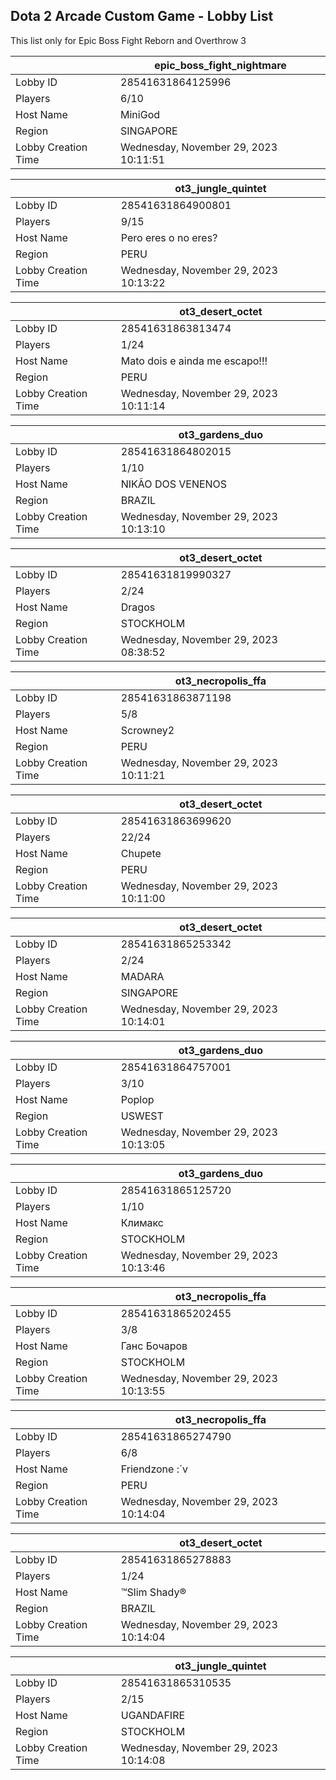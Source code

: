 ## Dota 2 Arcade Custom Game - Lobby List

This list only for Epic Boss Fight Reborn and Overthrow 3

|  | epic_boss_fight_nightmare |
| ------ | ------ |
| Lobby ID | 28541631864125996 |
| Players | 6/10 |
| Host Name | MiniGod |
| Region | SINGAPORE |
| Lobby Creation Time | Wednesday, November 29, 2023 10:11:51 |


|  | ot3_jungle_quintet |
| ------ | ------ |
| Lobby ID | 28541631864900801 |
| Players | 9/15 |
| Host Name | Pero eres o no eres? |
| Region | PERU |
| Lobby Creation Time | Wednesday, November 29, 2023 10:13:22 |


|  | ot3_desert_octet |
| ------ | ------ |
| Lobby ID | 28541631863813474 |
| Players | 1/24 |
| Host Name | Mato dois e ainda me escapo!!! |
| Region | PERU |
| Lobby Creation Time | Wednesday, November 29, 2023 10:11:14 |


|  | ot3_gardens_duo |
| ------ | ------ |
| Lobby ID | 28541631864802015 |
| Players | 1/10 |
| Host Name | NIKÃO DOS VENENOS |
| Region | BRAZIL |
| Lobby Creation Time | Wednesday, November 29, 2023 10:13:10 |


|  | ot3_desert_octet |
| ------ | ------ |
| Lobby ID | 28541631819990327 |
| Players | 2/24 |
| Host Name | Dragos |
| Region | STOCKHOLM |
| Lobby Creation Time | Wednesday, November 29, 2023 08:38:52 |


|  | ot3_necropolis_ffa |
| ------ | ------ |
| Lobby ID | 28541631863871198 |
| Players | 5/8 |
| Host Name | Scrowney2 |
| Region | PERU |
| Lobby Creation Time | Wednesday, November 29, 2023 10:11:21 |


|  | ot3_desert_octet |
| ------ | ------ |
| Lobby ID | 28541631863699620 |
| Players | 22/24 |
| Host Name | Chupete |
| Region | PERU |
| Lobby Creation Time | Wednesday, November 29, 2023 10:11:00 |


|  | ot3_desert_octet |
| ------ | ------ |
| Lobby ID | 28541631865253342 |
| Players | 2/24 |
| Host Name | MADARA |
| Region | SINGAPORE |
| Lobby Creation Time | Wednesday, November 29, 2023 10:14:01 |


|  | ot3_gardens_duo |
| ------ | ------ |
| Lobby ID | 28541631864757001 |
| Players | 3/10 |
| Host Name | Poplop |
| Region | USWEST |
| Lobby Creation Time | Wednesday, November 29, 2023 10:13:05 |


|  | ot3_gardens_duo |
| ------ | ------ |
| Lobby ID | 28541631865125720 |
| Players | 1/10 |
| Host Name | Климакс |
| Region | STOCKHOLM |
| Lobby Creation Time | Wednesday, November 29, 2023 10:13:46 |


|  | ot3_necropolis_ffa |
| ------ | ------ |
| Lobby ID | 28541631865202455 |
| Players | 3/8 |
| Host Name | Ганс Бочаров |
| Region | STOCKHOLM |
| Lobby Creation Time | Wednesday, November 29, 2023 10:13:55 |


|  | ot3_necropolis_ffa |
| ------ | ------ |
| Lobby ID | 28541631865274790 |
| Players | 6/8 |
| Host Name | Friendzone :´v |
| Region | PERU |
| Lobby Creation Time | Wednesday, November 29, 2023 10:14:04 |


|  | ot3_desert_octet |
| ------ | ------ |
| Lobby ID | 28541631865278883 |
| Players | 1/24 |
| Host Name | ™Slim Shady® |
| Region | BRAZIL |
| Lobby Creation Time | Wednesday, November 29, 2023 10:14:04 |


|  | ot3_jungle_quintet |
| ------ | ------ |
| Lobby ID | 28541631865310535 |
| Players | 2/15 |
| Host Name | UGANDAFIRE |
| Region | STOCKHOLM |
| Lobby Creation Time | Wednesday, November 29, 2023 10:14:08 |



